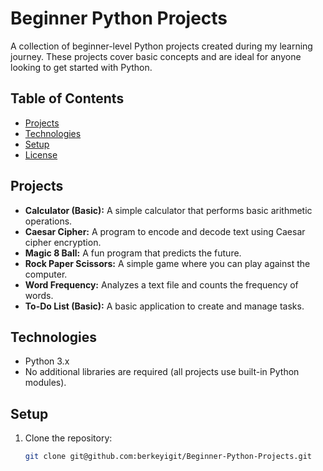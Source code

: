 # Beginner Python Projects

A collection of beginner-level Python projects created during my learning journey. These projects cover basic concepts and are ideal for anyone looking to get started with Python.

## Table of Contents
- [Projects](#projects)
- [Technologies](#technologies)
- [Setup](#setup)
- [License](#license)

## Projects
- **Calculator (Basic):** A simple calculator that performs basic arithmetic operations.
- **Caesar Cipher:** A program to encode and decode text using Caesar cipher encryption.
- **Magic 8 Ball:** A fun program that predicts the future.
- **Rock Paper Scissors:** A simple game where you can play against the computer.
- **Word Frequency:** Analyzes a text file and counts the frequency of words.
- **To-Do List (Basic):** A basic application to create and manage tasks.

## Technologies
- Python 3.x
- No additional libraries are required (all projects use built-in Python modules).

## Setup
1. Clone the repository:
   ```bash
   git clone git@github.com:berkeyigit/Beginner-Python-Projects.git
